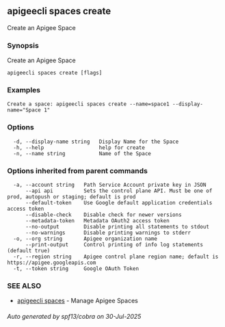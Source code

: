 ## apigeecli spaces create

Create an Apigee Space

### Synopsis

Create an Apigee Space

```
apigeecli spaces create [flags]
```

### Examples

```
Create a space: apigeecli spaces create --name=space1 --display-name="Space 1"
```

### Options

```
  -d, --display-name string   Display Name for the Space
  -h, --help                  help for create
  -n, --name string           Name of the Space
```

### Options inherited from parent commands

```
  -a, --account string   Path Service Account private key in JSON
      --api api          Sets the control plane API. Must be one of prod, autopush or staging; default is prod
      --default-token    Use Google default application credentials access token
      --disable-check    Disable check for newer versions
      --metadata-token   Metadata OAuth2 access token
      --no-output        Disable printing all statements to stdout
      --no-warnings      Disable printing warnings to stderr
  -o, --org string       Apigee organization name
      --print-output     Control printing of info log statements (default true)
  -r, --region string    Apigee control plane region name; default is https://apigee.googleapis.com
  -t, --token string     Google OAuth Token
```

### SEE ALSO

* [apigeecli spaces](apigeecli_spaces.md)	 - Manage Apigee Spaces

###### Auto generated by spf13/cobra on 30-Jul-2025
